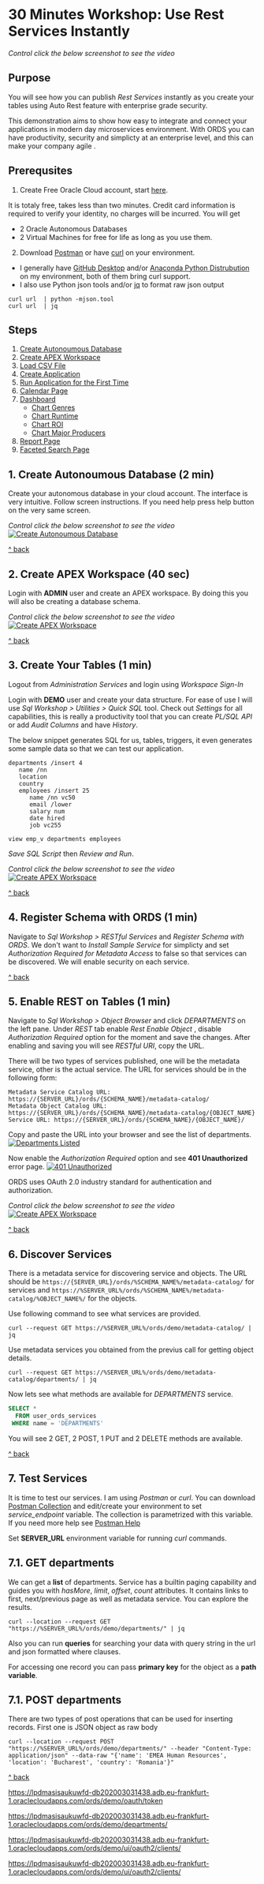 # 30 Minutes Workshop: Use Rest Services Instantly
*Control click the below screenshot to see the video*

## Purpose
You will see how you can publish *Rest Services* instantly as you create your tables using Auto Rest feature with enterprise grade security. 

This demonstration aims to show how easy to integrate and connect your applications in modern day microservices environment. With ORDS you can have productivity, security and simplicty at an enterprise level, and this can make your company agile .

## Prerequsites
1. Create Free Oracle Cloud account, start [here](https://www.oracle.com/cloud/free/ "Oracle Free Tier"). 

It is totaly free, takes less than two minutes. Credit card information is required to verify your identity, no charges will be incurred. You will get
  - 2 Oracle Autonomous Databases
  - 2 Virtual Machines 
for free for life as long as you use them.

2. Download [Postman](https://www.postman.com/downloads/ "Download Postman") or have [curl](https://curl.haxx.se/) on your environment. 
 - I generally have [GitHub Desktop](https://desktop.github.com/) and/or [Anaconda Python Distrubution](https://www.anaconda.com/distribution/)  on my environment, both of them bring curl support.
 - I also use Python json tools and/or [jq](https://stedolan.github.io/jq/) to format raw json output 
```console
curl url  | python -mjson.tool
curl url  | jq
```

## Steps
1. [Create Autonoumous Database](#1-create-autonoumous-database-2-min)
2. [Create APEX Workspace](#2-create-apex-workspace-40-sec)
3. [Load CSV File](#3-load-csv-file-1-min) 
4. [Create Application](#4-create-application-1-min) 
5. [Run Application for the First Time](#5-run-application-for-the-first-time-1-min) 
6. [Calendar Page](#6-calendar-page-1-min)
7. [Dashboard](#7-dashboard-6-min)
	- [Chart Genres](#71-chart-genres-1-min)
	- [Chart Runtime](#72-chart-runtime-1-min)
	- [Chart ROI](#73-chart-roi-2-min)
	- [Chart Major Producers](#74-chart-major-producers-2-min)
8. [Report Page](#8-report-page-5-min)
9. [Faceted Search Page](#9-faceted-search-page-8-min)

##  1. Create Autonoumous Database (2 min)
Create your autonomous database in your cloud account. The interface is very intuitive. Follow screen instructions. If you need help press help button on the very same screen.

*Control click the below screenshot to see the video*
[![Create Autonoumous Database](./resources/create-autonomous-database.jpg)](https://youtu.be/_cdAjzawbU0)

[^ back](#steps)

##  2. Create APEX Workspace (40 sec)
Login with **ADMIN** user and create an APEX workspace. By doing this you will also be creating a database schema. 

*Control click the below screenshot to see the video*
[![Create APEX Workspace](./resources/create-apex-workspace.jpg)](https://youtu.be/wgCU4hkMtvw)

[^ back](#steps)

##  3. Create Your Tables (1 min)
Logout from *Administration Services* and login using *Workspace Sign-In*

Login with **DEMO** user and create your data structure. For ease of use I will use *Sql Workshop > Utilities > Quick SQL* tool. Check out *Settings* for all capabilities, this is really a productivity tool that you can create *PL/SQL API* or add *Audit Columns* and have *History*. 

The below snippet generates SQL for us, tables, triggers, it even generates some sample data so that we can test our application.
```
departments /insert 4
   name /nn
   location
   country
   employees /insert 25
      name /nn vc50
      email /lower
      salary num
      date hired
      job vc255

view emp_v departments employees
```
*Save SQL Script* then *Review and Run*. 
 

*Control click the below screenshot to see the video*
[![Create APEX Workspace](./resources/load-csv-file.jpg)](https://youtu.be/EwXDxuooNug)

[^ back](#steps)

##  4. Register Schema with ORDS (1 min)
Navigate to *Sql Workshop > RESTful Services* and *Register Schema with ORDS*. We don't want to *Install Sample Service* for simplicty and set *Authorization Required for Metadata Access* to false so that services can be discovered. We will enable security on each service.

[^ back](#steps)

##  5. Enable REST on Tables (1 min)
Navigate to *Sql Workshop > Object Browser* and click *DEPARTMENTS* on the left pane. Under *REST* tab enable *Rest Enable Object* , disable *Authorization Required* option for the moment and save the changes. After  enabling and saving you will see *RESTful URI*, copy the URL. 

There will be two types of services published, one will be the metadata service, other is the actual service. The URL for services should be in the following form:
```
Metadata Service Catalog URL: https://{SERVER_URL}/ords/{SCHEMA_NAME}/metadata-catalog/
Metadata Object Catalog URL: https://{SERVER_URL}/ords/{SCHEMA_NAME}/metadata-catalog/{OBJECT_NAME}
Service URL: https://{SERVER_URL}/ords/{SCHEMA_NAME}/{OBJECT_NAME}/
```

Copy and paste the URL into your browser and see the list of departments. 
[![Departments Listed](./resources/list-departments-no-auth.png)](#)

Now enable the *Authorization Required* option and see **401 Unauthorized** error page. 
[![401 Unauthorized](./resources/list-departments-auth-failed.png)](#)

ORDS uses OAuth 2.0 industry standard for authentication and authorization.

*Control click the below screenshot to see the video*
[![Create APEX Workspace](./resources/load-csv-file.jpg)](https://youtu.be/EwXDxuooNug)

[^ back](#steps)

## 6. Discover Services 
There is a metadata service for discovering service and objects. The URL should be ```https://{SERVER_URL}/ords/%SCHEMA_NAME%/metadata-catalog/``` for services and ```https://%SERVER_URL%/ords/%SCHEMA_NAME%/metadata-catalog/%OBJECT_NAME%/``` for the objects.

Use following command to see what services are provided.
```console
curl --request GET https://%SERVER_URL%/ords/demo/metadata-catalog/ | jq
```

Use metadata services you obtained from the previus call for getting object details.
```
curl --request GET https://%SERVER_URL%/ords/demo/metadata-catalog/departments/ | jq
```

Now lets see what methods are available for *DEPARTMENTS* service.
```sql
SELECT *
  FROM user_ords_services
 WHERE name = 'DEPARTMENTS'
```
You will see 2 GET, 2 POST, 1 PUT and 2 DELETE methods are available.

[^ back](#steps)

## 7. Test Services 
It is time to test our services. I am using *Postman* or *curl*. You can download [Postman Collection](./resources/Set-4.postman_collection.json "Postman Collection") and edit/create your environment to set *service_endpoint* variable. The collection is parametrized with this variable. If you need more help see [Postman Help](https://learning.postman.com/docs/postman/variables-and-environments/variables/)

Set **SERVER_URL** environment variable for running *curl* commands.

## 7.1. GET departments

We can get a **list** of departments. Service has a builtin paging capability and guides you with *hasMore*, *limit*, *offset*, *count* attributes. It contains links to first, next/previous page as well as metadata service. You can explore the results.
```console
curl --location --request GET "https://%SERVER_URL%/ords/demo/departments/" | jq
```

Also you can run **queries** for searching your data with query string in the url and json formatted where clauses.

For accessing one record you can pass **primary key** for the object as a **path variable**.

## 7.1. POST departments
There are two types of post operations that can be used for inserting records. First one is JSON object as raw body 
```
curl --location --request POST "https://%SERVER_URL%/ords/demo/departments/" --header "Content-Type: application/json" --data-raw "{'name': 'EMEA Human Resources', 'location': 'Bucharest', 'country': 'Romania'}"
```

[^ back](#steps)

https://lpdmasisaukuwfd-db202003031438.adb.eu-frankfurt-1.oraclecloudapps.com/ords/demo/oauth/token

https://lpdmasisaukuwfd-db202003031438.adb.eu-frankfurt-1.oraclecloudapps.com/ords/demo/departments/

https://lpdmasisaukuwfd-db202003031438.adb.eu-frankfurt-1.oraclecloudapps.com/ords/demo/ui/oauth2/clients/


https://lpdmasisaukuwfd-db202003031438.adb.eu-frankfurt-1.oraclecloudapps.com/ords/demo/ui/oauth2/clients/
